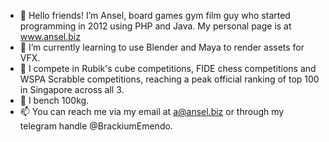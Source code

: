 - 👋 Hello friends! I’m Ansel, board games gym film guy who started programming in 2012 using PHP and Java. My personal page is at www.ansel.biz
- 🌱 I’m currently learning to use Blender and Maya to render assets for VFX.
- 👀 I compete in Rubik's cube competitions, FIDE chess competitions and WSPA Scrabble competitions, reaching a peak official ranking of top 100 in Singapore across all 3.
- 💞️ I bench 100kg.
- 📫 You can reach me via my email at a@ansel.biz or through my telegram handle @BrackiumEmendo.

<!---

--->
